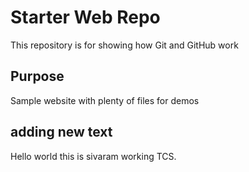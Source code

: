 # Starter Web Repo

This repository is for showing how Git and GitHub work

## Purpose

Sample website with plenty of files for demos

## adding new text
Hello world this is sivaram
working TCS.